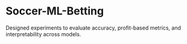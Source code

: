 # Soccer-ML-Betting
Designed experiments to evaluate accuracy, profit-based metrics, and interpretability across models.
